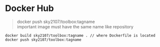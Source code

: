 # Docker Hub

> docker push sky2107/toolbox:tagname <br>
> important image must have the same name like repository

    docker build sky2107/toolbox:tagname . // where Dockerfile is located
    docker push sky2107/toolbox:tagname